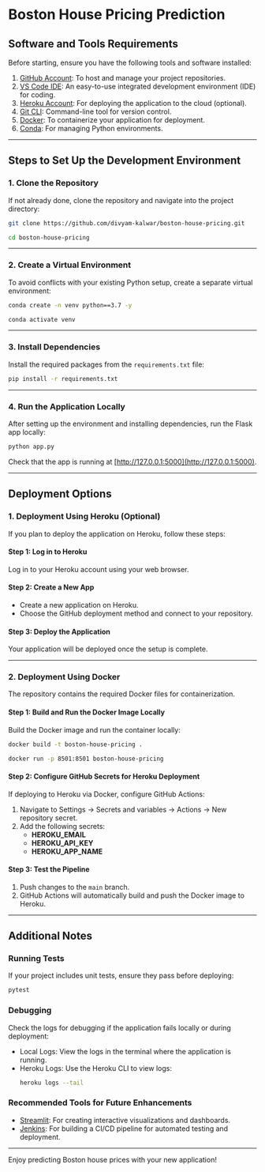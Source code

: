# Boston House Pricing Prediction

## Software and Tools Requirements

Before starting, ensure you have the following tools and software installed:

1. [GitHub Account](https://github.com/): To host and manage your project repositories.
2. [VS Code IDE](https://code.visualstudio.com/): An easy-to-use integrated development environment (IDE) for coding.
3. [Heroku Account](https://heroku.com): For deploying the application to the cloud (optional).
4. [Git CLI](https://git-scm.com/book/en/v2/Getting-Started-The-Command-Line): Command-line tool for version control.
5. [Docker](https://www.docker.com/): To containerize your application for deployment.
6. [Conda](https://docs.conda.io/en/latest/): For managing Python environments.

---

## Steps to Set Up the Development Environment

### 1. Clone the Repository
If not already done, clone the repository and navigate into the project directory:

```bash
git clone https://github.com/divyam-kalwar/boston-house-pricing.git
```
```bash
cd boston-house-pricing
```

---

### 2. Create a Virtual Environment
To avoid conflicts with your existing Python setup, create a separate virtual environment:

```bash
conda create -n venv python==3.7 -y
```
```bash
conda activate venv
```

---

### 3. Install Dependencies
Install the required packages from the `requirements.txt` file:

```bash
pip install -r requirements.txt
```

---

### 4. Run the Application Locally
After setting up the environment and installing dependencies, run the Flask app locally:

```bash
python app.py
```

Check that the app is running at [http://127.0.0.1:5000](http://127.0.0.1:5000).

---

## Deployment Options

### 1. Deployment Using Heroku (Optional)
If you plan to deploy the application on Heroku, follow these steps:

#### Step 1: Log in to Heroku
Log in to your Heroku account using your web browser.

#### Step 2: Create a New App
- Create a new application on Heroku.
- Choose the GitHub deployment method and connect to your repository.

#### Step 3: Deploy the Application
Your application will be deployed once the setup is complete.

---

### 2. Deployment Using Docker
The repository contains the required Docker files for containerization.

#### Step 1: Build and Run the Docker Image Locally
Build the Docker image and run the container locally:

```bash
docker build -t boston-house-pricing .
```
```bash
docker run -p 8501:8501 boston-house-pricing
```

#### Step 2: Configure GitHub Secrets for Heroku Deployment
If deploying to Heroku via Docker, configure GitHub Actions:

1. Navigate to Settings → Secrets and variables → Actions → New repository secret.
2. Add the following secrets:
   - **HEROKU_EMAIL**
   - **HEROKU_API_KEY**
   - **HEROKU_APP_NAME**

#### Step 3: Test the Pipeline
1. Push changes to the `main` branch.
2. GitHub Actions will automatically build and push the Docker image to Heroku.

---

## Additional Notes

### Running Tests
If your project includes unit tests, ensure they pass before deploying:

```bash
pytest
```

### Debugging
Check the logs for debugging if the application fails locally or during deployment:

- Local Logs: View the logs in the terminal where the application is running.
- Heroku Logs: Use the Heroku CLI to view logs:
  ```bash
  heroku logs --tail
  ```

### Recommended Tools for Future Enhancements
- [Streamlit](https://streamlit.io/): For creating interactive visualizations and dashboards.
- [Jenkins](https://www.jenkins.io/): For building a CI/CD pipeline for automated testing and deployment.

---

Enjoy predicting Boston house prices with your new application!

